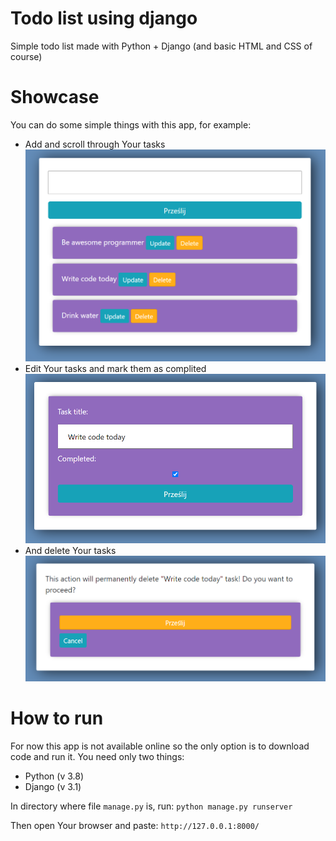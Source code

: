 # Todo list using django
Simple todo list made with Python + Django (and basic HTML and CSS of course)

# Showcase
You can do some simple things with this app, for example:
* Add and scroll through Your tasks
![main_page](https://github.com/AronRynkiewicz/todo_project/blob/master/main_page.png)
* Edit Your tasks and mark them as complited
![update_page](https://github.com/AronRynkiewicz/todo_project/blob/master/update_page.png)
* And delete Your tasks
![delete_page](https://github.com/AronRynkiewicz/todo_project/blob/master/delete_page.png)

# How to run
For now this app is not available online so the only option is to download code and run it. You need only two things:
* Python (v 3.8)
* Django (v 3.1)

In directory where file `manage.py` is, run:
`python manage.py runserver`

Then open Your browser and paste: `http://127.0.0.1:8000/`
